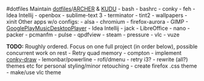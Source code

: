 #dotfiles
Maintain [dotfiles](https://github.com/rgavs/dotfiles)/[ARCHER](https://github.com/rgavs/dotfiles/tree/ARCHER) & [KUDU](https://github.com/rgavs/dotfiles/tree/KUDU)
	- bash
		- bashrc
	- conky
	- feh
	- Idea Intellij
	- openbox
	- sublime-text 3
	- terminator
	- tint2
	- wallpapers
	- xinit
Other apps w/o configs:
	- alsa
	- chromium
	- firefox-aurora
	- GIMP
	- [GooglePlayMusicDesktopPlayer](https://github.com/MarshallOfSound/Google-Play-Music-Desktop-Player-UNOFFICIAL-)
	- Idea Intellij
	- jack
	- LibreOffice
	- nano
	- packer
	- pcmanfm
	- pulse
	- qpdfview
	- steam
		- pressure
	- vlc
	- vuze

**TODO:**
	Roughly ordered. Focus on one full project (in order below), possible concurrent work on rest
	- Retry quad memory
	- compton
	- implement [conky-draw](https://github.com/fisadev/conky-draw)
	- lemonbar/powerline
	- rofi/dmenu
	- retry i3?
	- rewrite (all?) themes etc for personal styling/minor retouching
		- create firefox .css theme
		- make/use vlc theme
